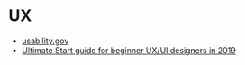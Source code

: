 # UX

* [usability.gov](https://www.usability.gov/)
* [Ultimate Start guide for beginner UX/UI designers in 2019](http://zdrabranding.com/en/ultimate-start-guide-for-beginner-ux-ui-designers-in-2019/)
